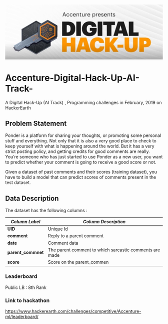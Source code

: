 ![title](accenture.JPG)

# Accenture-Digital-Hack-Up-AI-Track-
A Digital Hack-Up (AI Track) , Programming challenges in February, 2019 on HackerEarth


## Problem Statement
Ponder is a platform for sharing your thoughts, or promoting some personal stuff and everything. Not only that it is also a very good place to check to keep yourself with what is happening around the world. But it has a very strict posting policy, and getting credits for good comments are really. You’re someone who has just started to use Ponder as a new user, you want to predict whether your comment is going to receive a good score or not.

Given a dataset of past comments and their scores (training dataset), you have to build a model that can predict scores of comments present in the test dataset.

## Data Description
The dataset has the following columns :

| *Column Label*        |  *Column Description*                                     |
| --------------------- | --------------------------------------------------------- |
| **UID**               |   Unique Id                                               |
| **comment**           |   Reply to a parent comment                               |
| **date**              |   Comment data                                            |
| **parent_commnet**    |   The parent comment to which sarcastic comments are made |
| **score**             |   Score on the parent_commen                              |
    

### Leaderboard
Public LB : 8th Rank



### Link to hackathon
https://www.hackerearth.com/challenges/competitive/Accenture-ml/leaderboard/
